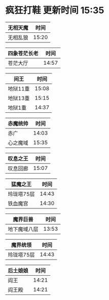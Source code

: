# 疯狂打鞋 更新时间 15:35

| 无相天魔   | 时间    |
|--------|-------|
| 无相乱狼 | 15:20 |

| 四象苍茫长老   | 时间    |
|--------|-------|
| 苍茫大厅 | 14:57 |

| 间王   | 时间    |
|--------|-------|
| 地狱11重 | 15:08 |
| 地狱13重 | 15:15 |
| 地狱1重 | 14:37 |

| 赤魔统帅   | 时间    |
|--------|-------|
| 赤广 | 14:03 |
| 心之魔域 | 15:35 |

| 叹息之王   | 时间    |
|--------|-------|
| 叹息回廊 | 15:07 |

| 猛魔之王   | 时间    |
|--------|-------|
| 玲珑塔75层 | 14:43 |
| 铁血魔宫 | 14:30 |

| 魔界巨兽   | 时间    |
|--------|-------|
| 地下魔域八层 | 13:53 |

| 魔界统领   | 时间    |
|--------|-------|
| 玲珑塔75层 | 14:43 |

| 后土娘娘   | 时间    |
|--------|-------|
| 阎王 | 14:21 |
| 阎王殿 | 14:21 |